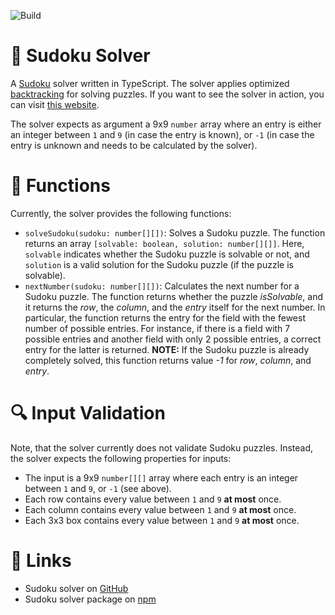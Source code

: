 ![Build](https://github.com/luth1um/sudoku-solver-typescript/actions/workflows/build_and_test.yml/badge.svg?branch=main)

# 🤔 Sudoku Solver

A [Sudoku](https://en.wikipedia.org/wiki/Sudoku) solver written in TypeScript. The solver applies optimized [backtracking](https://en.wikipedia.org/wiki/Backtracking) for solving puzzles. If you want to see the solver in action, you can visit [this website](https://luth1um.github.io/sudoku-solver-angular/).

The solver expects as argument a 9x9 `number` array where an entry is either an integer between `1` and `9` (in case the entry is known), or `-1` (in case the entry is unknown and needs to be calculated by the solver).

# 🚀 Functions

Currently, the solver provides the following functions:

- `solveSudoku(sudoku: number[][])`: Solves a Sudoku puzzle. The function returns an array `[solvable: boolean, solution: number[][]]`. Here, `solvable` indicates whether the Sudoku puzzle is solvable or not, and `solution` is a valid solution for the Sudoku puzzle (if the puzzle is solvable).
- `nextNumber(sudoku: number[][])`: Calculates the next number for a Sudoku puzzle. The function returns whether the puzzle _isSolvable_, and it returns the _row_, the _column_, and the _entry_ itself for the next number. In particular, the function returns the entry for the field with the fewest number of possible entries. For instance, if there is a field with 7 possible entries and another field with only 2 possible entries, a correct entry for the latter is returned. **NOTE:** If the Sudoku puzzle is already completely solved, this function returns value _-1_ for _row_, _column_, and _entry_.

# 🔍 Input Validation

Note, that the solver currently does not validate Sudoku puzzles. Instead, the solver expects the following properties for inputs:

- The input is a 9x9 `number[][]` array where each entry is an integer between `1` and `9`, or `-1` (see above).
- Each row contains every value between `1` and `9` **at most** once.
- Each column contains every value between `1` and `9` **at most** once.
- Each 3x3 box contains every value between `1` and `9` **at most** once.

# 🔗 Links

- Sudoku solver on [GitHub](https://github.com/luth1um/sudoku-solver-typescript)
- Sudoku solver package on [npm](https://www.npmjs.com/package/fast-sudoku-solver)
